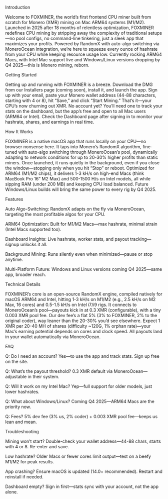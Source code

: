 Introduction

Welcome to FOXMINER, the world’s first frontend CPU miner built from scratch for Monero (XMR) mining on Mac ARM64 systems (M1/M2). Launched in 2025 after 18 months of relentless optimization, FOXMINER redefines CPU mining by stripping away the complexity of traditional setups—no pool configs, no command-line tinkering, just a sleek app that maximizes your profits. Powered by RandomX with auto-algo switching via MoneroOcean integration, we’re here to squeeze every ounce of hashrate from your CPU while keeping resource usage low. Currently rocking ARM64 Macs, with Intel Mac support live and Windows/Linux versions dropping by Q4 2025—this is Monero mining, reborn.

Getting Started

Getting up and running with FOXMINER is a breeze. Download the DMG from our Installers page (coming soon), install it, and launch the app. Sign up with your email, paste your Monero wallet address (44-88 characters, starting with 4 or 8), hit “Save,” and click “Start Mining.” That’s it—your CPU’s now churning out XMR. No account yet? You’ll need one to track your stats on the dashboard, but the app’s free and open to all Mac users (ARM64 or Intel). Check the Dashboard page after signing in to monitor your hashrate, shares, and earnings in real time.

How It Works

FOXMINER is a native macOS app that runs locally on your CPU—no browser nonsense here. It taps into Monero’s RandomX algorithm, fine-tuned with auto-algo switching through MoneroOcean’s pool, dynamically adapting to network conditions for up to 20-30% higher profits than static miners. Once launched, it runs quietly in the background, even if you close the window—stopping only when you hit “Stop” or reboot. Optimized for ARM64 (M1/M2 chips), it delivers 1-3 kH/s on high-end Macs (think MacBook Pro 16” M2 Max) and 500-1500 H/s on Intel models, all while sipping RAM (under 200 MB) and keeping CPU load balanced. Future Windows/Linux builds will bring the same power to every rig by Q4 2025.

Features

Auto Algo-Switching: RandomX adapts on the fly via MoneroOcean, targeting the most profitable algos for your CPU.

ARM64 Optimization: Built for M1/M2 Macs—max hashrate, minimal strain (Intel Macs supported too).

Dashboard Insights: Live hashrate, worker stats, and payout tracking—signup unlocks it all.

Background Mining: Runs silently even when minimized—pause or stop anytime.

Multi-Platform Future: Windows and Linux versions coming Q4 2025—same app, broader reach.

Technical Details

FOXMINER’s core is an open-source RandomX engine, compiled natively for macOS ARM64 and Intel, hitting 1-3 kH/s on M1/M2 (e.g., 2.5 kH/s on M2 Max, 16 cores) and 0.5-1.5 kH/s on Intel i7/i9 rigs. It connects to MoneroOcean’s pool—payouts kick in at 0.3 XMR (configurable), with a tiny 0.003 XMR pool fee. Our dev fee’s a flat 5% (3% to FOXMINER, 2% to the original coder), way leaner than the 20-30% you’d see elsewhere. Expect 1 XMR per 20-40 MH of shares (difficulty ~120G, 1% orphan rate)—your Mac’s earning potential depends on cores and clock speed. All payouts land in your wallet automatically via MoneroOcean.

FAQ

Q: Do I need an account? Yes—to use the app and track stats. Sign up free on the site.

Q: What’s the payout threshold? 0.3 XMR default via MoneroOcean—adjustable in their system.

Q: Will it work on my Intel Mac? Yep—full support for older models, just lower hashrates.

Q: What about Windows/Linux? Coming Q4 2025—ARM64 Macs are the priority now.

Q: Fees? 5% dev fee (3% us, 2% coder) + 0.003 XMR pool fee—keeps us lean and mean.

Troubleshooting

Mining won’t start? Double-check your wallet address—44-88 chars, starts with 4 or 8. Re-enter and save.

Low hashrate? Older Macs or fewer cores limit output—test on a beefy M1/M2 for peak results.

App crashing? Ensure macOS is updated (14.0+ recommended). Restart and reinstall if needed.

Dashboard empty? Sign in first—stats sync with your account, not the app alone.
